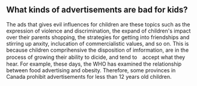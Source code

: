 ## What kinds of advertisements are bad for kids?

The ads that gives evil influences for children are these topics such as the expression of violence and discrimination, 
the expand of children's impact over their parents shopping, the strategies for getting into friendships and stirring up anxity,
inclucation of commercialistic values, and so on.
This is because children comprihensive the disposition of imformation, are in the process of growing their ability to dicide, and tend to　accept what they hear.
For example, these days, the WHO has examined the relationship between food advertising and obesity.
Therefore, some provinces in Canada prohibit advertisements for less than 12 years old children.



